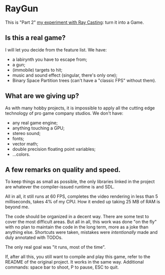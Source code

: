 # RayGun
This is "Part 2" [my experiment with Ray Casting](https://github.com/stefanos-86/Ray-Cast-Exercise): turn it into a Game.

## Is this a real game?
I will let you decide from the feature list. We have:
* a labirynth you have to escape from;
* a gun;
* (immobile) targets to hit;
* music and sound effect (singular, there's only one);
* Binary Space Partition trees (can't have a "classic FPS" without them).

## What are we giving up?
As with many hobby projects, it is impossible to apply all the cutting edge technology of pro game company studios. We don't have:
* any real game engine;
* anything touching a GPU;
* stereo sound;
* fonts;
* vector math;
* double precision floating point variables;
* ...colors.

## A few remarks on quality and speed.
To keep things as small as possible, the only libraries linked in the project are whatever the compiler-issued runtime is and SDL.

All in all, it still runs at 60 FPS, completes the video rendering in less than 5 milliseconds, takes 4% of my CPU.
How it ended up taking 25 MB of RAM is beyond me.

The code should be organized in a decent way. There are some test to cover the most difficult areas. But all in all, this work was done "on the fly"
with no plan to maintain the code in the long term, more as a joke than anything else.
Shortcuts were taken, mistakes were _intentionally_ made and duly annotated with TODOs.

The only real goal was "it runs, most of the time".

If, after all this, you still want to compile and play this game, refer to the README of the original project. It works in the same way.
Additional commands: space bar to shoot, P to pause, ESC to quit.
